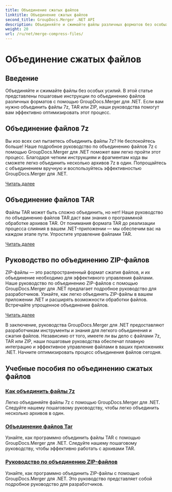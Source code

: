 ```yaml
---
title: Объединение сжатых файлов
linktitle: Объединение сжатых файлов
second_title: GroupDocs.Merger .NET API
description: Объединяйте и сжимайте файлы различных форматов без особых усилий. Научитесь легко комбинировать файлы 7z, TAR и ZIP с помощью наших пошаговых руководств.
weight: 20
url: /ru/net/merge-compress-files/
---
```


# Объединение сжатых файлов

## Введение


Объединяйте и сжимайте файлы без особых усилий. В этой статье представлены пошаговые инструкции по объединению файлов различных форматов с помощью GroupDocs.Merger для .NET. Если вам нужно объединить файлы 7z, TAR или ZIP, наши руководства помогут вам эффективно оптимизировать этот процесс.

## Объединение файлов 7z

Вы изо всех сил пытаетесь объединить файлы 7z? Не беспокойтесь больше! Наше подробное руководство по объединению файлов 7z с помощью GroupDocs.Merger для .NET поможет вам легко пройти этот процесс. Благодаря четким инструкциям и фрагментам кода вы сможете легко объединить несколько архивов 7z в один. Попрощайтесь с объединением вручную и воспользуйтесь эффективностью GroupDocs.Merger для .NET.

[Читать далее](./merge-7z-files/)

## Объединение файлов TAR

Файлы TAR может быть сложно объединить, но нет! Наше руководство по объединению файлов TAR даст вам знания о программной обработке архивов TAR. От понимания формата TAR до реализации процесса слияния в вашем .NET-приложении — мы обеспечим вас на каждом этапе пути. Упростите управление файлами TAR.

[Читать далее](./merging-tar-files/)

## Руководство по объединению ZIP-файлов

ZIP-файлы — это распространенный формат сжатия файлов, и их объединение необходимо для эффективного управления файлами. Наше руководство по объединению ZIP-файлов с помощью GroupDocs.Merger для .NET предлагает подробное руководство для разработчиков. Узнайте, как легко объединять ZIP-файлы в вашем приложении .NET и расширять возможности обработки файлов. Встречайте упрощенное объединение файлов.

[Читать далее](./guide-merging-zip-files/)

В заключение, руководства GroupDocs.Merger для .NET предоставляют разработчикам инструменты и знания для легкого объединения и сжатия файлов. Независимо от того, имеете ли вы дело с файлами 7z, TAR или ZIP, наши пошаговые руководства обеспечат плавную интеграцию и эффективное управление файлами в ваших приложениях .NET. Начните оптимизировать процесс объединения файлов сегодня.
## Учебные пособия по объединению сжатых файлов
### [Как объединить файлы 7z](./merge-7z-files/)
Легко объединяйте файлы 7z с помощью GroupDocs.Merger для .NET. Следуйте нашему пошаговому руководству, чтобы легко объединить несколько архивов в один.
### [Объединение файлов Tar](./merging-tar-files/)
Узнайте, как программно объединить файлы TAR с помощью GroupDocs.Merger для .NET. Следуйте нашему пошаговому руководству, чтобы эффективно работать с архивами TAR.
### [Руководство по объединению ZIP-файлов](./guide-merging-zip-files/)
Узнайте, как программно объединить ZIP-файлы с помощью GroupDocs.Merger для .NET. Это руководство представляет собой подробное руководство для разработчиков.